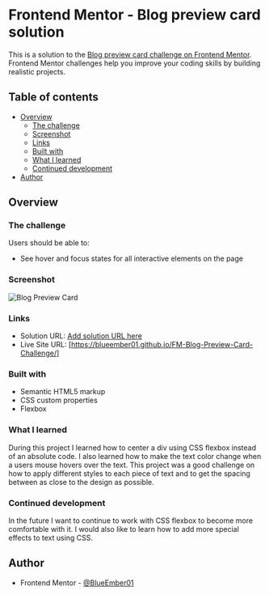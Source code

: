 # Frontend Mentor - Blog preview card solution

This is a solution to the [Blog preview card challenge on Frontend Mentor](https://www.frontendmentor.io/challenges/blog-preview-card-ckPaj01IcS). Frontend Mentor challenges help you improve your coding skills by building realistic projects. 

## Table of contents

- [Overview](#overview)
  - [The challenge](#the-challenge)
  - [Screenshot](#screenshot)
  - [Links](#links)
  - [Built with](#built-with)
  - [What I learned](#what-i-learned)
  - [Continued development](#continued-development)
- [Author](#author)

## Overview

### The challenge

Users should be able to:

- See hover and focus states for all interactive elements on the page

### Screenshot

![Blog Preview Card](./Blog-Preview-Card-Challenge.jpeg)

### Links

- Solution URL: [Add solution URL here](https://your-solution-url.com)
- Live Site URL: [https://blueember01.github.io/FM-Blog-Preview-Card-Challenge/]

### Built with

- Semantic HTML5 markup
- CSS custom properties
- Flexbox

### What I learned

During this project I learned how to center a div using CSS flexbox instead of an absolute code. I also learned how to make the text color change when a users mouse hovers over the text. This project was a good challenge on how to apply different styles to each piece of text and to get the spacing between as close to the design as possible. 

### Continued development

In the future I want to continue to work with CSS flexbox to become more comfortable with it. I would also like to learn how to add more special effects to text using CSS. 

## Author

- Frontend Mentor - [@BlueEmber01](https://www.frontendmentor.io/profile/BlueEmber01)
